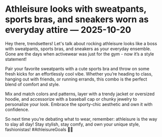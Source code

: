# Athleisure looks with sweatpants, sports bras, and sneakers worn as everyday attire — 2025-10-20

Hey there, trendsetters! Let's talk about rocking athleisure looks like a boss with sweatpants, sports bras, and sneakers as your everyday ensemble. Gone are the days when activewear was just for the gym - now it’s a style statement!

Pair your favorite sweatpants with a cute sports bra and throw on some fresh kicks for an effortlessly cool vibe. Whether you’re heading to class, hanging out with friends, or running errands, this combo is the perfect blend of comfort and style.

Mix and match colors and patterns, layer with a trendy jacket or oversized hoodie, and accessorize with a baseball cap or chunky jewelry to personalize your look. Embrace the sporty-chic aesthetic and own it with confidence.

So next time you’re debating what to wear, remember: athleisure is the way to slay all day! Stay stylish, stay comfy, and own your unique style, fashionistas! #AthleisureGoals 🌟✨